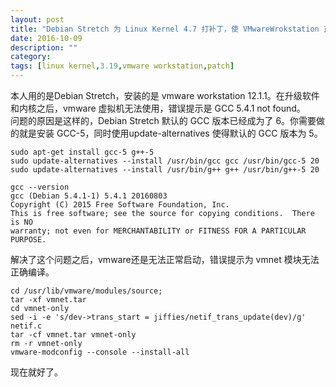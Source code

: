 ```yaml
---
layout: post
title: "Debian Stretch 为 Linux Kernel 4.7 打补丁，使 VMwareWrokstation 正常运行"
date: 2016-10-09
description: ""
category: 
tags: [linux kernel,3.19,vmware workstation,patch]
---
```


本人用的是Debian Stretch，安装的是 vmware workstation 12.1.1。在升级软件和内核之后，vmware 虚拟机无法使用，错误提示是 GCC 5.4.1 not found。  
问题的原因是这样的，Debian Stretch 默认的 GCC 版本已经成为了 6。你需要做的就是安装 GCC-5，同时使用update-alternatives 使得默认的 GCC 版本为 5。

```
sudo apt-get install gcc-5 g++-5
sudo update-alternatives --install /usr/bin/gcc gcc /usr/bin/gcc-5 20
sudo update-alternatives --install /usr/bin/g++ g++ /usr/bin/g++-5 20

gcc --version
gcc (Debian 5.4.1-1) 5.4.1 20160803
Copyright (C) 2015 Free Software Foundation, Inc.
This is free software; see the source for copying conditions.  There is NO
warranty; not even for MERCHANTABILITY or FITNESS FOR A PARTICULAR PURPOSE.

```

解决了这个问题之后，vmware还是无法正常启动，错误提示为 vmnet 模块无法正确编译。

```
cd /usr/lib/vmware/modules/source; 
tar -xf vmnet.tar
cd vmnet-only
sed -i -e 's/dev->trans_start = jiffies/netif_trans_update(dev)/g' netif.c
tar -cf vmnet.tar vmnet-only 
rm -r vmnet-only 
vmware-modconfig --console --install-all 
```

现在就好了。
